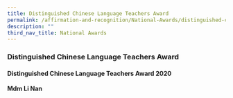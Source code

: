 ```yaml
---
title: Distinguished Chinese Language Teachers Award
permalink: /affirmation-and-recognition/National-Awards/distinguished-chinese-language-teachers-award
description: ""
third_nav_title: National Awards
---
```

### Distinguished Chinese Language Teachers Award

#### Distinguished Chinese Language Teachers Award 2020

**Mdm Li Nan**
